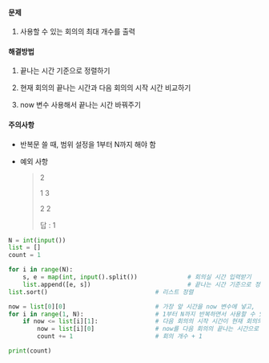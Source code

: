 #### 문제

1. 사용할 수 있는 회의의 최대 개수를 출력


#### 해결방법

1. 끝나는 시간 기준으로 정렬하기

2. 현재 회의의 끝나는 시간과 다음 회의의 시작 시간 비교하기

3. now 변수 사용해서 끝나는 시간 바꿔주기


#### 주의사항

- 반복문 쓸 때, 범위 설정을 1부터 N까지 해야 함

- 예외 사항

  > 2
  >
  > 1 3
  >
  > 2 2
  >
  > 답 : 1

```python
N = int(input())
list = []
count = 1

for i in range(N):
    s, e = map(int, input().split())              # 회의실 시간 입력받기
    list.append([e, s])                           # 끝나는 시간 기준으로 정렬하기 위해 e, s 순서로 리스트에 넣기
list.sort()                              # 리스트 정렬

now = list[0][0]                         # 가장 앞 시간을 now 변수에 넣고,
for i in range(1, N):                    # 1부터 N까지 반복하면서 사용할 수 있는 회의 최대 개수 구하기!
    if now <= list[i][1]:                # 다음 회의의 시작 시간이 현재 회의의 끝난 시간보다 크다면
        now = list[i][0]                 # now를 다음 회의의 끝나는 시간으로 바꿔주기
        count += 1                       # 회의 개수 + 1

print(count)
```

